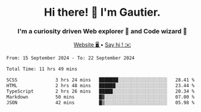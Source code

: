 <h1 align="center">Hi there! 👋 I'm Gautier.</h1>
<h3 align="center">I'm a curiosity driven Web explorer 🚀 and Code wizard 🧙</h3>

<p align="center">
  <a href="https://xisabla.github.io/">Website 🖥️ </a> •
  <a href="mailto:xisabla.dev@gmail.com">Say hi ! ✉️</a>
</p>

<!--START_SECTION:waka-->

```txt
From: 15 September 2024 - To: 22 September 2024

Total Time: 11 hrs 49 mins

SCSS              3 hrs 24 mins   ███████░░░░░░░░░░░░░░░░░░   28.41 %
HTML              2 hrs 48 mins   ██████░░░░░░░░░░░░░░░░░░░   23.44 %
TypeScript        2 hrs 26 mins   █████░░░░░░░░░░░░░░░░░░░░   20.34 %
Markdown          50 mins         █▓░░░░░░░░░░░░░░░░░░░░░░░   07.00 %
JSON              42 mins         █▒░░░░░░░░░░░░░░░░░░░░░░░   05.98 %
```

<!--END_SECTION:waka-->
